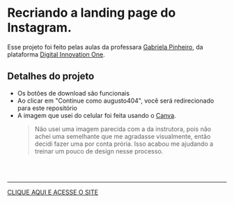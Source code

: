 # Recriando a landing page do Instagram.
Esse projeto foi feito pelas aulas da professara [Gabriela Pinheiro](https://github.com/SpruceGabriela), da plataforma [Digital Innovation One](https://web.dio.me/).

## Detalhes do projeto
- Os botões de download são funcionais
- Ao clicar em "Continue como augusto404", você será redirecionado para este repositório
- A imagem que usei do celular foi feita usando o [Canva](https://www.canva.com/).
    > Não usei uma imagem parecida com a da instrutora, pois não achei uma semelhante que me agradasse visualmente, então decidi fazer uma por conta prória. Isso acabou me ajudando a treinar um pouco de design nesse processo.

<br><br>

---
[CLIQUE AQUI E ACESSE O SITE]()